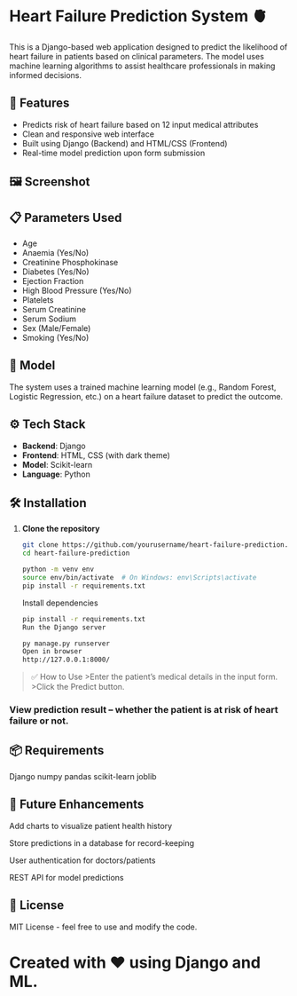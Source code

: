 # Heart Failure Prediction System 🫀

This is a Django-based web application designed to predict the likelihood of heart failure in patients based on clinical parameters. The model uses machine learning algorithms to assist healthcare professionals in making informed decisions.

## 🚀 Features

- Predicts risk of heart failure based on 12 input medical attributes
- Clean and responsive web interface
- Built using Django (Backend) and HTML/CSS (Frontend)
- Real-time model prediction upon form submission

## 🖼️ Screenshot


## 📋 Parameters Used

- Age
- Anaemia (Yes/No)
- Creatinine Phosphokinase
- Diabetes (Yes/No)
- Ejection Fraction
- High Blood Pressure (Yes/No)
- Platelets
- Serum Creatinine
- Serum Sodium
- Sex (Male/Female)
- Smoking (Yes/No)

## 🧠 Model

The system uses a trained machine learning model (e.g., Random Forest, Logistic Regression, etc.) on a heart failure dataset to predict the outcome.

## ⚙️ Tech Stack

- **Backend**: Django
- **Frontend**: HTML, CSS (with dark theme)
- **Model**: Scikit-learn
- **Language**: Python


## 🛠️ Installation

1. **Clone the repository**
   ```bash
   git clone https://github.com/yourusername/heart-failure-prediction.git
   cd heart-failure-prediction
   ```

    ```bash
    python -m venv env
    source env/bin/activate  # On Windows: env\Scripts\activate
    pip install -r requirements.txt
    ```

    Install dependencies
    ```bash
    pip install -r requirements.txt
    Run the Django server
    ```

    ```bash
    py manage.py runserver
    Open in browser
    http://127.0.0.1:8000/
    ```
>✅ How to Use
    >Enter the patient’s medical details in the input form.
    >Click the Predict button.

### View prediction result – whether the patient is at risk of heart failure or not.

## 📦 Requirements
Django
numpy
pandas
scikit-learn
joblib


## 📌 Future Enhancements
Add charts to visualize patient health history

Store predictions in a database for record-keeping

User authentication for doctors/patients

REST API for model predictions

## 📄 License
MIT License - feel free to use and modify the code.

# Created with ❤️ using Django and ML.